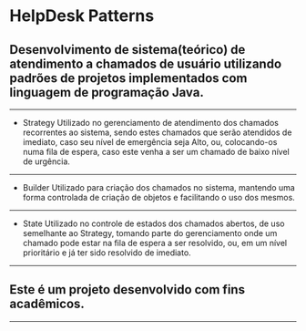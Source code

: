 # HelpDesk Patterns
## Desenvolvimento de sistema(teórico) de atendimento a chamados de usuário utilizando padrões de projetos implementados com linguagem de programação Java.
---

* Strategy
Utilizado no gerenciamento de atendimento dos chamados recorrentes ao sistema, sendo estes chamados que serão atendidos de imediato, caso seu nível de emergência seja Alto, ou, colocando-os numa fila de espera, caso este venha a ser um chamado de baixo nível de urgência.
---

* Builder
Utilizado para criação dos chamados no sistema, mantendo uma forma controlada de criação de objetos e facilitando o uso dos mesmos.
---

* State
Utilizado no controle de estados dos chamados abertos, de uso semelhante ao Strategy, tomando parte do gerenciamento onde um chamado pode estar na fila de espera a ser resolvido, ou, em um nível prioritário e já ter sido resolvido de imediato.
---

## Este é um projeto desenvolvido com fins acadêmicos.
---